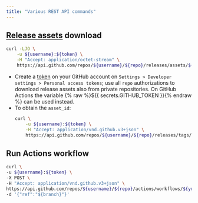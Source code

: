 ```yaml
---
title: "Various REST API commands"
---
```

## [Release assets] download

```sh
curl -LJO \
    -u ${username}:${token} \
    -H "Accept: application/octet-stream" \
    https://api.github.com/repos/${username}/${repo}/releases/assets/${asset_id}
```

- Create a [token] on your GitHub account on
  `Settings > Developer settings > Personal access tokens`; use all `repo`
  authorizations to download release assets also from private repositories.
  On GitHub Actions the variable {% raw %}${{ secrets.GITHUB_TOKEN }}{% endraw %}
  can be used instead.
- To obtain the `asset_id`:
    ```sh
    curl \
        -u ${username}:${token} \
        -H "Accept: application/vnd.github.v3+json" \
        https://api.github.com/repos/${username}/${repo}/releases/tags/${tag_name}
    ```

## Run Actions workflow

```sh
curl \
-u ${username}:${token} \
-X POST \
-H "Accept: application/vnd.github.v3+json" \
https://api.github.com/repos/${username}/${repo}/actions/workflows/${yml_filename}/dispatches \
-d '{"ref":"${branch}"}'
```


[token]:          https://github.com/settings/tokens
[Release assets]: https://docs.github.com/en/rest/reference/repos#get-a-release-asset
